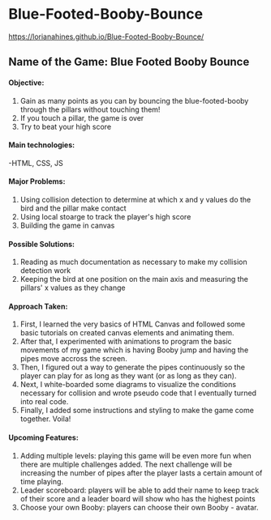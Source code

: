 # Blue-Footed-Booby-Bounce
https://lorianahines.github.io/Blue-Footed-Booby-Bounce/

## Name of the Game: Blue Footed Booby Bounce 

#### Objective: 
  1. Gain as many points as you can by bouncing the blue-footed-booby through the pillars without touching them! 
  2. If you touch a pillar, the game is over
  3. Try to beat your high score

#### Main technologies: 
  -HTML, CSS, JS

#### Major Problems: 
  1. Using collision detection to determine at which x and y values do the bird and the pillar make contact
  2. Using local stoarge to track the player's high score
  3. Building the game in canvas
  
#### Possible Solutions:
  1. Reading as much documentation as necessary to make my collision detection work
  2. Keeping the bird at one position on the main axis and measuring the pillars' x values as they change

#### Approach Taken:
  1. First, I learned the very basics of HTML Canvas and followed some basic tutorials on created canvas elements and animating them.
  2. After that, I experimented with animations to program the basic movements of my game which is having Booby jump and having the pipes move accross the screen.
  3. Then, I figured out a way to generate the pipes continuously so the player can play for as long as they want (or as long as they can).
  4. Next, I white-boarded some diagrams to visualize the conditions necessary for collision and wrote pseudo code that I eventually turned into real code.
  5. Finally, I added some instructions and styling to make the game come together. Voila!
  
#### Upcoming Features:
  1. Adding multiple levels: playing this game will be even more fun when there are multiple challenges added. The next challenge will be increasing the number of pipes after the player lasts a certain amount of time playing.  
  2. Leader scoreboard: players will be able to add their name to keep track of their score and a leader board will show who has the highest points
  3. Choose your own Booby: players can choose their own Booby - avatar.
